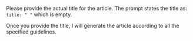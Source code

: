 Please provide the actual title for the article. The prompt states the title as: `title: " "` which is empty.

Once you provide the title, I will generate the article according to all the specified guidelines.